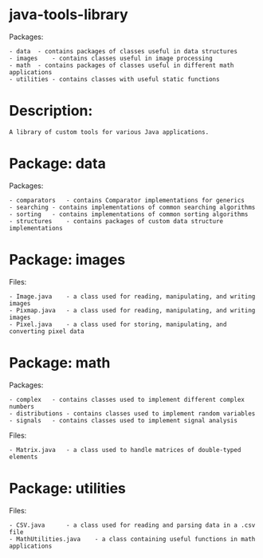 # java-tools-library

Packages:

	- data	- contains packages of classes useful in data structures
	- images	- contains classes useful in image processing
	- math	- contains packages of classes useful in different math applications
	- utilities	- contains classes with useful static functions

# Description:

	A library of custom tools for various Java applications.

# Package: data

Packages:

	- comparators	- contains Comparator implementations for generics
	- searching	- contains implementations of common searching algorithms
	- sorting	- contains implementations of common sorting algorithms
	- structures	- contains packages of custom data structure implementations

# Package: images

Files:

	- Image.java	- a class used for reading, manipulating, and writing images
	- Pixmap.java	- a class used for reading, manipulating, and writing images
	- Pixel.java	- a class used for storing, manipulating, and converting pixel data

# Package: math

Packages:

	- complex	- contains classes used to implement different complex numbers
	- distributions	- contains classes used to implement random variables
	- signals	- contains classes used to implement signal analysis

Files:

	- Matrix.java	- a class used to handle matrices of double-typed elements

# Package: utilities

Files:

	- CSV.java		- a class used for reading and parsing data in a .csv file
	- MathUtilities.java	- a class containing useful functions in math applications
